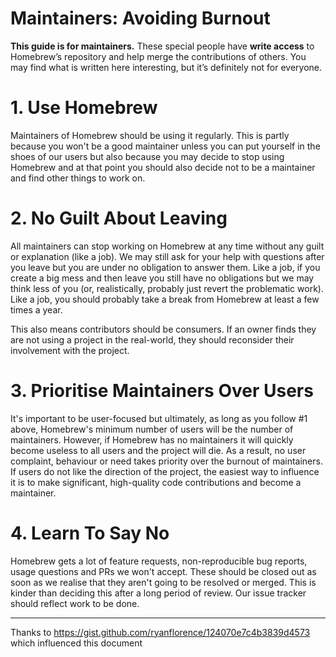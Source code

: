 # Maintainers: Avoiding Burnout

**This guide is for maintainers.** These special people have **write
access** to Homebrew’s repository and help merge the contributions of
others. You may find what is written here interesting, but it’s
definitely not for everyone.

# 1. Use Homebrew

Maintainers of Homebrew should be using it regularly. This is partly because
you won't be a good maintainer unless you can put yourself in the shoes of our
users but also because you may decide to stop using Homebrew and at that point
you should also decide not to be a maintainer and find other things to work on.

# 2. No Guilt About Leaving

All maintainers can stop working on Homebrew at any time without any guilt or
explanation (like a job). We may still ask for your help with questions after
you leave but you are under no obligation to answer them. Like a job, if you
create a big mess and then leave you still have no obligations but we may think
less of you (or, realistically, probably just revert the problematic work).
Like a job, you should probably take a break from Homebrew at least a few times
a year.

This also means contributors should be consumers. If an owner finds they are
not using a project in the real-world, they should reconsider their involvement
with the project.

# 3. Prioritise Maintainers Over Users

It's important to be user-focused but ultimately, as long as you follow #1
above, Homebrew's minimum number of users will be the number of maintainers.
However, if Homebrew has no maintainers it will quickly become useless to all
users and the project will die. As a result, no user complaint, behaviour or
need takes priority over the burnout of maintainers. If users do not like the
direction of the project, the easiest way to influence it is to make
significant, high-quality code contributions and become a maintainer.

# 4. Learn To Say No

Homebrew gets a lot of feature requests, non-reproducible bug reports, usage
questions and PRs we won't accept. These should be closed out as soon as we
realise that they aren't going to be resolved or merged. This is kinder than
deciding this after a long period of review. Our issue tracker should reflect
work to be done.

---

Thanks to https://gist.github.com/ryanflorence/124070e7c4b3839d4573 which influenced this document
